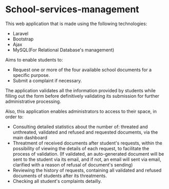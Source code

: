 # School-services-management
This web application that is made using the following technologies: <br>
<ul>
  <li>Laravel</li>
  <li>Bootstrap</li>
  <li>Ajax</li>
  <li>MySQL(For Relational Database's management) </li>
</ul>
Aims to enable students to: <br>
<ul>
  <li>Request one or more of the four available school documents for a specific purpose.</li>
  <li>Submit a complaint if necessary.</li>
</ul>
The application validates all the information provided by students while filling out the form before definitively validating its submission for further administrative processing.<br>

Also, this application enables administrators to access to their space, in order to: <br>

<ul>
  <li>Consulting detailed statistics about the number of: threated and unthreated, validated and refused and requested documents, via the main dashboard</li>
  <li>Threatment of received documents after student's requests, within the possibility of viewing the details of each request, to facilitate the process of validation. (If validated, an auto-generated document will be sent to the student via its email, and if not, an email will sent via email, clarified with a reason of refusal of document's sending) </li>
  <li>Reviewing the history of requests, containing all validated and refused documents of students after its threatments.</li>
  <li>Checking all student's complaints detailly.</li>
</ul>
<br>
